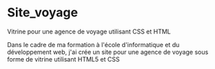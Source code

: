 # Site_voyage
Vitrine pour une agence de voyage utilisant CSS et HTML

Dans le cadre de ma formation à l'école d'informatique et du développement web, j'ai crée un site pour une agence de voyage sous forme de vitrine utilisant HTML5 et CSS
